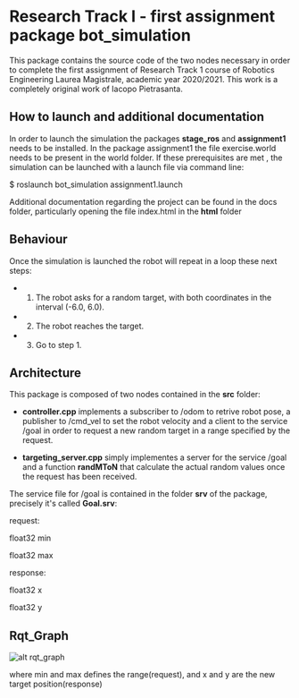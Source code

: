 # Research Track I - first assignment package bot_simulation

This package contains the source code of the two nodes necessary in order to complete the first assignment of Research Track 1 course of Robotics Engineering Laurea Magistrale, academic year 2020/2021. This work is a completely original work of Iacopo Pietrasanta.

## How to launch and additional documentation

In order to launch the simulation the packages **stage_ros** and **assignment1** needs to be installed. In the package assignment1 the file exercise.world needs to be present in the world folder.
If these prerequisites are met , the simulation can be launched with a launch file via command line:

$ roslaunch bot_simulation assignment1.launch

Additional documentation regarding the project can be found in the docs folder, particularly opening the file index.html in the **html** folder

## Behaviour

Once the simulation is launched the robot will repeat in a loop these next steps:

- 1. The robot asks for a random target, with both coordinates in the interval (-6.0, 6.0).
- 2. The robot reaches the target.
- 3. Go to step 1.

## Architecture

This package is composed of two nodes contained in the **src** folder:

- **controller.cpp** implements a subscriber to /odom to retrive robot pose, a publisher to /cmd_vel to set the robot velocity and a client to the service /goal in order to request a new random target in a range specified by the request.

- **targeting_server.cpp** simply implementes a server for the service /goal and a function **randMToN** that calculate the actual random values once the request has been received.

The service file for /goal is contained in the folder **srv** of the package, precisely it's called **Goal.srv**:

request:

float32 min

float32 max

response:

float32 x

float32 y

## Rqt_Graph

![alt rqt_graph](https://github.com/BullshidoArtist/RT1_Assignment1/blob/master/rosgraph.png)



where min and max defines the range(request), and x and y are the new target position(response)


